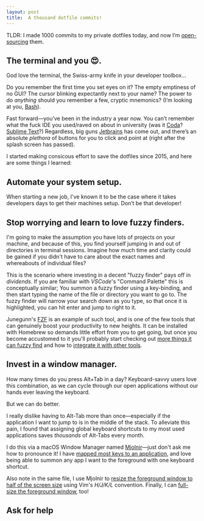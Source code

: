 ```yaml
---
layout: post
title:  A thousand dotfile commits!
---
```


TLDR: I made 1000 commits to my private dotfiles today, and now I&rsquo;m
[open-sourcing](https://www.github.com/kieran-bamforth/dotfiles) them.

## The terminal and you :heart_eyes:.

God love the terminal, the Swiss-army knife in your developer toolbox&hellip;

Do you remember the first time you set eyes on it? The empty emptiness of no
GUI? The cursor blinking expectantly next to your name? The power to do
_anything_ should you remember a few, cryptic mnemonics? (I&rsquo;m looking at
you, [Bash](https://en.wikipedia.org/wiki/Bash_(Unix_shell))).

Fast forward&mdash;you&rsquo;ve been in the industry a year now. You can&rsquo;t
remember what the fuck IDE you used/raved on about in university (was it
[Coda](https://panic.com/coda/)? [Sublime Text](https://www.sublimetext.com/)?)
Regardless, big guns [Jetbrains](https://www.jetbrains.com/) has come out, and
there&rsquo;s an absolute _plethora_ of buttons for you to click and point
at (right after the splash screen has passed).

I started making consicous effort to save the dotfiles since 2015, and here are
some things I learned:

## Automate your system setup.

When starting a new job, I've known it to be the case where it takes
developers days to get their machines setup. Don&rsquo;t be that developer!

## Stop worrying and learn to love fuzzy finders.

I'm going to make the assumption you have lots of projects on your machine, and
because of this, you find yourself jumping in and out of directories in terminal
sessions. Imagine how much time and clarity could be gained if you didn't have
to care about the exact names and whereabouts of individual files?

This is the scenario where investing in a decent "fuzzy finder" pays off
in _dividends_. If you are familiar with _VSCode_'s "Command Palette" this is
conceptually similar; You summon a fuzzy finder using a key-binding, and then
start typing the name of the file or directory you want to go to. The fuzzy
finder will narrow your search down as you type, so that once it is highlighted,
you can hit enter and jump to right to it.

Junegunn's [FZF](https://github.com/junegunn/fzf) is an example of such tool,
and is one of the few tools that can genuinely boost your productivity to new
heights. It can be installed with Homebrew so demands little effort from you to
get going, but once you become accustomed to it you'll probably start checking
out [more things it can fuzzy find](https://github.com/junegunn/fzf/wiki/Examples)
and how to [integrate it with other tools](https://github.com/junegunn/fzf.vim).

## Invest in a window manager.

How many times do you press Alt+Tab in a day? Keyboard-savvy users love this
combination, as we can cycle through our open applications without our hands
ever leaving the keyboard.

But we can do better.

I really dislike having to Alt-Tab more than once—especially if the application
I want to jump to is in the middle of the stack. To alleviate this pain, I found
that assigning global keyboard shortcuts to my most used applications saves
_thousands_ of Alt-Tabs every month.

I do this via a macOS Window Manager named
[Mjolnir](https://github.com/sdegutis/mjolnir)—just don't ask me how to
pronounce it! I have [mapped most keys to an
application](https://github.com/kieran-bamforth/dotfiles/blob/master/.mjolnir/init.lua#L22-L40),
and love being able to summon any app I want to the foreground with one keyboard
shortcut.

Also note in the same file, I use Mjolnir to [resize the foreground window to
half of the screen size](https://github.com/kieran-bamforth/dotfiles/blob/master/.mjolnir/init.lua#L54-L88)
using Vim's _H/J/K/L_ convention. Finally, I can [full-size the foreground
window](https://github.com/kieran-bamforth/dotfiles/blob/master/.mjolnir/init.lua#L54-L88),
too!

## Ask for help
